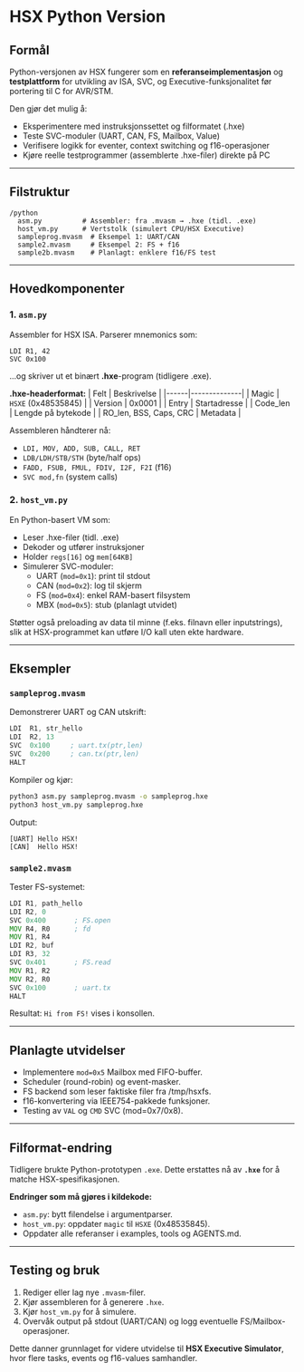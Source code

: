 # HSX Python Version

## Formål
Python-versjonen av HSX fungerer som en **referanseimplementasjon** og **testplattform** for utvikling av ISA, SVC, og Executive-funksjonalitet før portering til C for AVR/STM.

Den gjør det mulig å:
- Eksperimentere med instruksjonssettet og filformatet (.hxe)
- Teste SVC-moduler (UART, CAN, FS, Mailbox, Value)
- Verifisere logikk for eventer, context switching og f16-operasjoner
- Kjøre reelle testprogrammer (assemblerte .hxe-filer) direkte på PC

---

## Filstruktur
```
/python
  asm.py          # Assembler: fra .mvasm → .hxe (tidl. .exe)
  host_vm.py      # Vertstolk (simulert CPU/HSX Executive)
  sampleprog.mvasm  # Eksempel 1: UART/CAN
  sample2.mvasm     # Eksempel 2: FS + f16
  sample2b.mvasm    # Planlagt: enklere f16/FS test
```

---

## Hovedkomponenter

### 1. `asm.py`
Assembler for HSX ISA. Parserer mnemonics som:
```
LDI R1, 42
SVC 0x100
```
...og skriver ut et binært **.hxe**-program (tidligere .exe).

**.hxe-headerformat:**
| Felt | Beskrivelse |
|------|--------------|
| Magic | `HSXE` (0x48535845) |
| Version | 0x0001 |
| Entry | Startadresse |
| Code_len | Lengde på bytekode |
| RO_len, BSS, Caps, CRC | Metadata |

Assembleren håndterer nå:
- `LDI, MOV, ADD, SUB, CALL, RET`
- `LDB/LDH/STB/STH` (byte/half ops)
- `FADD, FSUB, FMUL, FDIV, I2F, F2I` (f16)
- `SVC mod,fn` (system calls)

### 2. `host_vm.py`
En Python-basert VM som:
- Leser .hxe-filer (tidl. .exe)
- Dekoder og utfører instruksjoner
- Holder `regs[16]` og `mem[64KB]`
- Simulerer SVC-moduler:
  - UART (`mod=0x1`): print til stdout
  - CAN  (`mod=0x2`): log til skjerm
  - FS   (`mod=0x4`): enkel RAM-basert filsystem
  - MBX  (`mod=0x5`): stub (planlagt utvidet)

Støtter også preloading av data til minne (f.eks. filnavn eller inputstrings), slik at HSX-programmet kan utføre I/O kall uten ekte hardware.

---

## Eksempler

### `sampleprog.mvasm`
Demonstrerer UART og CAN utskrift:
```asm
LDI  R1, str_hello
LDI  R2, 13
SVC  0x100     ; uart.tx(ptr,len)
SVC  0x200     ; can.tx(ptr,len)
HALT
```
Kompiler og kjør:
```bash
python3 asm.py sampleprog.mvasm -o sampleprog.hxe
python3 host_vm.py sampleprog.hxe
```

Output:
```
[UART] Hello HSX!
[CAN]  Hello HSX!
```

### `sample2.mvasm`
Tester FS-systemet:
```asm
LDI R1, path_hello
LDI R2, 0
SVC 0x400       ; FS.open
MOV R4, R0      ; fd
MOV R1, R4
LDI R2, buf
LDI R3, 32
SVC 0x401       ; FS.read
MOV R1, R2
MOV R2, R0
SVC 0x100       ; uart.tx
HALT
```
Resultat: `Hi from FS!` vises i konsollen.

---

## Planlagte utvidelser
- Implementere `mod=0x5` Mailbox med FIFO-buffer.
- Scheduler (round-robin) og event-masker.
- FS backend som leser faktiske filer fra /tmp/hsxfs.
- f16-konvertering via IEEE754-pakkede funksjoner.
- Testing av `VAL` og `CMD` SVC (mod=0x7/0x8).

---

## Filformat-endring
Tidligere brukte Python-prototypen `.exe`. Dette erstattes nå av **`.hxe`** for å matche HSX-spesifikasjonen.

**Endringer som må gjøres i kildekode:**
- `asm.py`: bytt filendelse i argumentparser.
- `host_vm.py`: oppdater `magic` til `HSXE` (0x48535845).
- Oppdater alle referanser i examples, tools og AGENTS.md.

---

## Testing og bruk
1. Rediger eller lag nye `.mvasm`-filer.
2. Kjør assembleren for å generere `.hxe`.
3. Kjør `host_vm.py` for å simulere.
4. Overvåk output på stdout (UART/CAN) og logg eventuelle FS/Mailbox-operasjoner.

Dette danner grunnlaget for videre utvidelse til **HSX Executive Simulator**, hvor flere tasks, events og f16-values samhandler.

